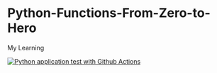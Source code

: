 # Python-Functions-From-Zero-to-Hero
My Learning  

[![Python application test with Github Actions](https://github.com/supiwmi/Python-Functions-From-Zero-Hero/actions/workflows/main.yml/badge.svg)](https://github.com/supiwmi/Python-Functions-From-Zero-Hero/actions/workflows/main.yml)
